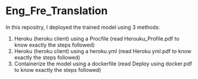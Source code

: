 # Eng_Fre_Translation

In this repositry, I deployed the trained model using 3 methods:
1. Heroku (heroku client) using a Procfile (read Herouku_Profile.pdf to know exactly the steps followed)
2. Heroku (heroku client) using a heroku.yml (read Heroku yml.pdf to know exactly the steps followed)
3. Containerize the model using a dockerfile (read Deploy using docker.pdf to know exactly the steps followed)
